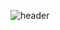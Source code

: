 ![header](https://capsule-render.vercel.app/api?type=wave&color=auto&height=300&section=header&text=우정%20정정정fontSize=90)

